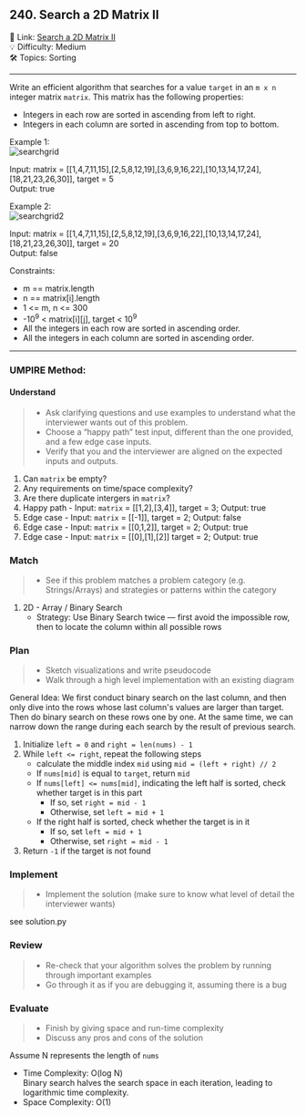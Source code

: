 ## 240. Search a 2D Matrix II
🔗 Link: [Search a 2D Matrix II](https://leetcode.com/problems/search-a-2d-matrix-ii/description/)<br>
💡 Difficulty: Medium<br>
🛠️ Topics: Sorting<br>

<hr>

Write an efficient algorithm that searches for a value `target` in an `m x n` integer matrix `matrix`. This matrix has the following properties:<br>

- Integers in each row are sorted in ascending from left to right.
- Integers in each column are sorted in ascending from top to bottom.


Example 1:<br>
![searchgrid](https://github.com/user-attachments/assets/8261b7df-63d9-47c8-b7b7-484088e0480f)


Input: matrix = [[1,4,7,11,15],[2,5,8,12,19],[3,6,9,16,22],[10,13,14,17,24],[18,21,23,26,30]], target = 5<br>
Output: true<br>

Example 2:<br>
![searchgrid2](https://github.com/user-attachments/assets/98f3c195-9c60-4073-aaaf-665fc1749264)


Input: matrix = [[1,4,7,11,15],[2,5,8,12,19],[3,6,9,16,22],[10,13,14,17,24],[18,21,23,26,30]], target = 20<br>
Output: false<br>

Constraints:<br>

- m == matrix.length
- n == matrix[i].length
- 1 <= m, n <= 300
- -10<sup>9</sup> < matrix[i][j], target < 10<sup>9</sup>
- All the integers in each row are sorted in ascending order.
- All the integers in each column are sorted in ascending order.

<hr>

### UMPIRE Method:
#### Understand

> - Ask clarifying questions and use examples to understand what the interviewer wants out of this problem.
> - Choose a “happy path” test input, different than the one provided, and a few edge case inputs. 
> - Verify that you and the interviewer are aligned on the expected inputs and outputs.
1. Can `matrix` be empty?<br>
2. Any requirements on time/space complexity?<br>
3. Are there duplicate intergers in `matrix`?<br>
4. Happy path - Input: `matrix` = [[1,2],[3,4]], target = 3; Output: true
5. Edge case - Input: `matrix` = [[-1]], target = 2; Output: false
6. Edge case - Input: `matrix` = [[0,1,2]], target = 2; Output: true
7. Edge case - Input: `matrix` = [[0],[1],[2]] target = 2; Output: true

### Match
> - See if this problem matches a problem category (e.g. Strings/Arrays) and strategies or patterns within the category
1. 2D - Array / Binary Search
   - Strategy: Use Binary Search twice — first avoid the impossible row, then to locate the column within all possible rows
   
### Plan
> - Sketch visualizations and write pseudocode
> - Walk through a high level implementation with an existing diagram

General Idea: We first conduct binary search on the last column, and then only dive into the rows whose last column's values are larger than target.<br>
              Then do binary search on these rows one by one. At the same time, we can narrow down the range during each search by the result of previous search.

1) Initialize `left = 0` and `right = len(nums) - 1` 
2) While `left <= right`, repeat the following steps<br>
   - calculate the middle index `mid` using `mid = (left + right) // 2`<br>
   - If `nums[mid]` is equal to `target`, return `mid`<br>
   - If `nums[left] <= nums[mid]`, indicating the left half is sorted, check whether target is in this part<br>
     - If so, set `right = mid - 1`<br>
     - Otherwise, set `left = mid + 1`<br>
   - If the right half is sorted, check whether the target is in it<br>
     - If so, set `left = mid + 1`<br>
     - Otherwise, set `right = mid - 1`<br>
3) Return `-1` if the target is not found
    
### Implement
> - Implement the solution (make sure to know what level of detail the interviewer wants)

see solution.py

### Review
> - Re-check that your algorithm solves the problem by running through important examples
> - Go through it as if you are debugging it, assuming there is a bug
### Evaluate
> - Finish by giving space and run-time complexity
> - Discuss any pros and cons of the solution

Assume N represents the length of `nums`

- Time Complexity: O(log N)<br>
  Binary search halves the search space in each iteration, leading to logarithmic time complexity.
- Space Complexity: O(1)
  
